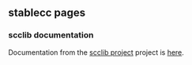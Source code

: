 ## stablecc pages

### scclib documentation

Documentation from the [scclib project](https://github.com/stablecc/scclib) project
is [here](scclib-doxygen/).
